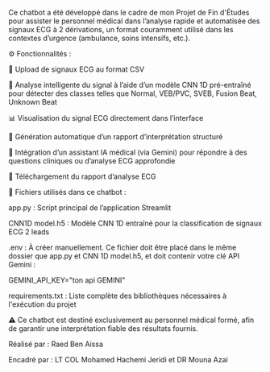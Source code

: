 Ce chatbot a été développé dans le cadre de mon Projet de Fin d'Études pour assister le personnel médical dans l’analyse rapide et automatisée des signaux ECG à 2 dérivations, un format couramment utilisé dans les contextes d’urgence (ambulance, soins intensifs, etc.).

⚙️ Fonctionnalités :

📂 Upload de signaux ECG au format CSV 

🧠 Analyse intelligente du signal à l’aide d’un modèle CNN 1D pré-entraîné pour détecter des classes telles que Normal, VEB/PVC, SVEB, Fusion Beat, Unknown Beat

📊 Visualisation du signal ECG directement dans l’interface

🧾 Génération automatique d’un rapport d’interprétation structuré

💬 Intégration d’un assistant IA médical (via Gemini) pour répondre à des questions cliniques ou d’analyse ECG approfondie

📄 Téléchargement du rapport d’analyse ECG

📁 Fichiers utilisés dans ce chatbot :

app.py : Script principal de l’application Streamlit

CNN1D model.h5 : Modèle CNN 1D entraîné pour la classification de signaux ECG 2 leads

.env : À créer manuellement. Ce fichier doit être placé dans le même dossier que app.py et CNN 1D model.h5, et doit contenir votre clé API Gemini :

GEMINI_API_KEY="ton api GEMINI"

requirements.txt : Liste complète des bibliothèques nécessaires à l'exécution du projet

⚠️ Ce chatbot est destiné exclusivement au personnel médical formé, afin de garantir une interprétation fiable des résultats fournis.

Réalisé par : Raed Ben Aissa

Encadré par : LT COL Mohamed Hachemi Jeridi et DR Mouna Azai
